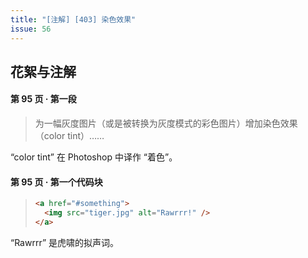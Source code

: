 ```yaml
---
title: "[注解] [403] 染色效果"
issue: 56
---
```


## 花絮与注解

#### 第 95 页 ‧ 第一段

> 为一幅灰度图片（或是被转换为灰度模式的彩色图片）增加染色效果（color tint）……

“color tint” 在 Photoshop 中译作 “着色”。

#### 第 95 页 ‧ 第一个代码块

> ```html
> <a href="#something">
> 	<img src="tiger.jpg" alt="Rawrrr!" />
> </a>
> ```

“Rawrrr” 是虎啸的拟声词。

